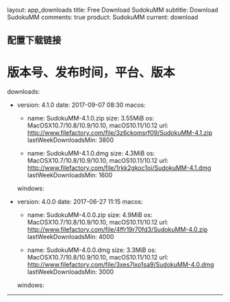 layout: app_downloads
title: Free Download SudokuMM
subtitle: Download SudokuMM
comments: true
product: SudokuMM
current: download

## 配置下载链接
# 版本号、发布时间，平台、版本
downloads:
  - version: 4.1.0
    date: 2017-09-07 08:30
    macos:
      - name: SudokuMM-4.1.0.zip
        size: 3.55MiB
        os: MacOSX10.7/10.8/10.9/10.10, macOS10.11/10.12
        url: http://www.filefactory.com/file/3z6ckomsrf09/SudokuMM-4.1.zip
        lastWeekDownloadsMin: 3800

      - name: SudokuMM-4.1.0.dmg
        size: 4.3MiB
        os: MacOSX10.7/10.8/10.9/10.10, macOS10.11/10.12
        url: http://www.filefactory.com/file/1rkk2gkoc1oj/SudokuMM-4.1.dmg
        lastWeekDownloadsMin: 1600

    windows:
 
  - version: 4.0.0
    date: 2017-06-27 11:15
    macos:
      - name: SudokuMM-4.0.0.zip
        size: 4.9MiB
        os: MacOSX10.7/10.8/10.9/10.10, macOS10.11/10.12
        url: http://www.filefactory.com/file/4ffr19r70fd3/SudokuMM-4.0.zip
        lastWeekDownloadsMin: 4000

      - name: SudokuMM-4.0.0.dmg
        size: 3.3MiB
        os: MacOSX10.7/10.8/10.9/10.10, macOS10.11/10.12
        url: http://www.filefactory.com/file/3xes7lxo1sa9/SudokuMM-4.0.dmg
        lastWeekDownloadsMin: 3000

    windows:

---